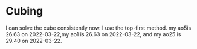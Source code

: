 # Cubing
I can solve the cube consistently now. I use the top-first method. my ao5is 26.63 on 2022-03-22,my ao1 is 26.63 on 2022-03-22, and my ao25 is 29.40 on 2022-03-22.

